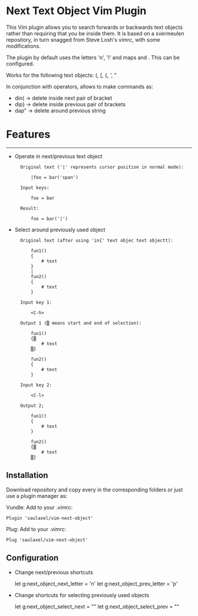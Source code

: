 Next Text Object Vim Plugin
========

This Vim plugin allows you to search forwards or backwards text objects rather than requiring that you be inside them.  It is based on a svermeulen repository, in turn snagged from Steve Losh's vimrc, with some modifications.

The plugin by default uses the letters 'n', 'l' and maps <C-l> and <C-h>. This can be configured.

Works for the following text objects:
(, [, {, ', "

In conjunction with operators, allows to make commands as:
 * din(   ->   delete inside next pair of bracket
 * dip}   ->   delete inside previous pair of brackets
 * dap"   ->   delete around previous string

# Features
----------

* Operate in next/previous text object

        Original text ('|' represents cursor position in normal mode):

            |foo = bar('span')

        Input keys:

            foo = bar

        Result:

            foo = bar('|')

* Select around previously used object

        Original text (after using 'in{' text objec text objectt):

            fun1()
            {
                # text
            }
            |
            fun2()
            {
                # text
            }

        Input key 1:

            <C-h>

        Output 1 (▒ means start and end of selection):

            fun1()
            {▒
                # text
            ▒}

            fun2()
            {
                # text
            }

        Input key 2:

            <C-l>

        Output 2;

            fun1()
            {
                # text
            }

            fun2()
            {▒
                # text
            ▒}

Installation
-----------

Download repository and copy every in the corresponding folders or just use a plugin manager as:

Vundle:
Add to your .vimrc:

    Plugin 'saulaxel/vim-next-object'

Plug:
Add to your .vimrc:

    Plug 'saulaxel/vim-next-object'

Configuration
-------------

 * Change next/previous shortcuts

     let g:next_object_next_letter =  'n'
     let g:next_object_prev_letter = 'p'

 * Change shortcuts for selecting previously used objects

     let g:next_object_select_next = "<C-l>"
     let g:next_object_select_prev = "<C-h>"
